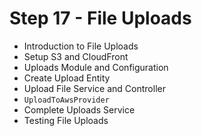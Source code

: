 # Step 17 - File Uploads

- Introduction to File Uploads
- Setup S3 and CloudFront
- Uploads Module and Configuration
- Create Upload Entity
- Upload File Service and Controller
- `UploadToAwsProvider`
- Complete Uploads Service
- Testing File Uploads